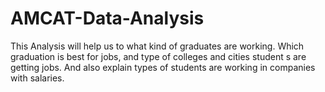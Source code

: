 # AMCAT-Data-Analysis
This Analysis will help us to what kind of graduates are working. Which graduation is best for jobs, and type of colleges and cities student s are getting jobs. And also explain types of students are working in companies with salaries.
